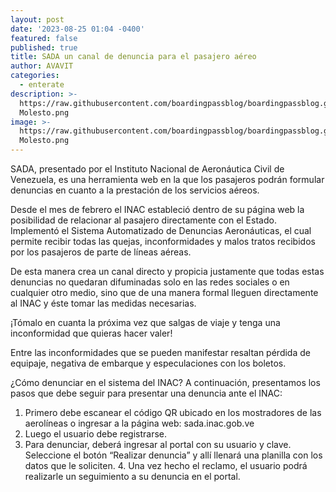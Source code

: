 ```yaml
---
layout: post
date: '2023-08-25 01:04 -0400'
featured: false
published: true
title: SADA un canal de denuncia para el pasajero aéreo
author: AVAVIT
categories:
  - enterate
description: >-
  https://raw.githubusercontent.com/boardingpassblog/boardingpassblog.github.io/main/assets/images/Viajero
  Molesto.png
image: >-
  https://raw.githubusercontent.com/boardingpassblog/boardingpassblog.github.io/main/assets/images/Viajero
  Molesto.png
---
```


SADA, presentado por el Instituto Nacional de Aeronáutica Civil de Venezuela, es una herramienta web en la que los pasajeros podrán formular denuncias en cuanto a la prestación de los servicios aéreos. 

Desde el mes de febrero el INAC estableció dentro de su página web la posibilidad de relacionar al pasajero directamente con el Estado. Implementó el Sistema Automatizado de Denuncias Aeronáuticas, el cual permite recibir todas las quejas, inconformidades y malos tratos recibidos por los pasajeros de parte de líneas aéreas. 

De esta manera crea un canal directo y propicia justamente que todas estas denuncias no quedaran difuminadas solo en las redes sociales o en cualquier otro medio, sino que de una manera formal lleguen directamente al INAC y éste tomar las medidas necesarias. 

¡Tómalo en cuanta la próxima vez que salgas de viaje y tenga una inconformidad que quieras hacer valer! 

Entre las inconformidades que se pueden manifestar resaltan pérdida de equipaje, negativa de embarque y especulaciones con los boletos. 

¿Cómo denunciar en el sistema del INAC? 
A continuación, presentamos los pasos que debe seguir para presentar una denuncia ante el INAC: 

1.	Primero debe escanear el código QR ubicado en los mostradores de las aerolíneas o ingresar a la página web: sada.inac.gob.ve 
2.	Luego el usuario debe registrarse. 
3.	Para denunciar, deberá ingresar al portal con su usuario y clave. Seleccione el botón “Realizar denuncia” y allí llenará una planilla con los datos que le soliciten. 4.	Una vez hecho el reclamo, el usuario podrá realizarle un seguimiento a su denuncia en el portal.
